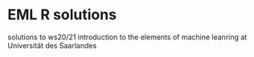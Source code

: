 # EML R solutions
 solutions to ws20/21 introduction to the elements of machine leanring at Universität des Saarlandes
